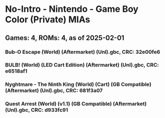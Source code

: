 # No-Intro - Nintendo - Game Boy Color (Private) MIAs
## Games: 4, ROMs: 4, as of 2025-02-01
### Bub-O Escape (World) (Aftermarket) (Unl).gbc, CRC: 32e00fe6
### BULB! (World) (LED Cart Edition) (Aftermarket) (Unl).gbc, CRC: e6518af1
### Nyghtmare - The Ninth King (World) (Cart) (GB Compatible) (Aftermarket) (Unl).gbc, CRC: 681f3a07
### Quest Arrest (World) (v1.1) (GB Compatible) (Aftermarket) (Unl).gbc, CRC: d933fc91
